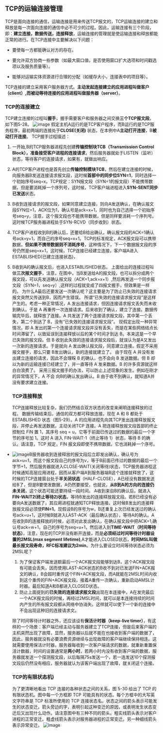## TCP的运输连接管理

TCP是面向连接的通信，运输连接是用来传送TCP报文的，TCP运输连接的建立和释放是每一次面向连接的通信中必不可少的过程。因此，运输连接有三个阶段，即：**建立连接，数据传送，连接释放**，运输连接的管理就是使运输连接和释放都能正常的进行。在TCP连接中主要解决以下问题：

- 要使每一方都能确认对方的存在。

- 要允许双方协商一些参数（如最大窗口值，是否使用窗口扩大选项和时间戳选项以及服务质量等）。

- 能够对运输实体资源进行合理的分配（如缓存大小，连接表中的项目等）。

TCP连接的建立采用客户服务器方式。**主动发起连接建立的应用进程叫做客户（client）,而被动等待连接的应用进程叫做服务器（server）**。

### TCP的连接建立

TCP建立连接的过程叫**握手**，握手需要客户和服务器之间交换**三个TCP报文段**。如下图5-28。
![image](https://img2020.cnblogs.com/blog/2361214/202109/2361214-20210905171217648-1178484469.png)
假定主机A运行的是TCP客户程序，而B运行的是TCP服务程序，最初两端的连接处于**CLOSE(关闭)** 状态，在本例中A**主动打开连接**，B**被动打开连接**。
TCP握手过程描述：

1. 一开始,B的TCP服务器进程先创建**传输控制块TCB（Transmission Control Block），准备接受客户进程的连接请求**，然后服务器就处于LISTEN（监听）状态，等待客户的连接请求，如果有，就做出响应。
2. A的TCP客户进程也是首先创立**传输控制模块TCB**，然后在建立连接的时候，向服务器B发送连接请求报文段，这时候**首部中的同步位SYN=1**，同时选择一个初始序号seq=x。TCP规定：SYN报文段（SYN=1的报文段）不能携带数据，但是要消耗掉一个序列号，这时候，TCP客户端进程进入**SYN-SENT同步已发送**状态。
3. B收到连接请求的报文段，如果同意建立连接，则向A发送确认，在确认报文段SYN位=1，ACK位为1，确认号是ack=x+1，同时也为自己选择一个初始序号seq=y，注意，这个报文段也不能携带数据，但是同样要消耗一个序列号。这时候TCP服务器进程处于SYN-RCVD（同步收到）状态。
4. TCP客户进程收到B的确认后，还要给B给出确认，确认报文段的ACK=1确认号ack=y+1，而自己的序号seq=x+1。TCP的标准规定，ACK报文段可以携带数据，**但如果不携带数据则不消耗序号**，这种情况下，下一个数据报文段的序号仍然是seq=x+1，这时候，TCP连接已经建立连接，客户端A进入ESTABLISHED(已建立连接状态)，
5. B收到A的确认报文后，也进入ESTABLISHED状态。
   上面给出的连接过程叫做**三次报文握手**，注意，在图中，当B发送给A的报文段，也可以拆分成两个报文段，可以先发送确认报文段（ACK=1,ack=x+1）,然后再发送一个同步报文段（SYN=1，seq=y）,这样的过程就变成了四报文握手，但效果是一样的。
   为什么A最后还要发送一次确认呢？这主要是为了防止已失效的连接请求报文突然又传送到B，因而产生错误。
   所谓“已失效的连接请求报文段”是这样产生的。考虑一种正常情况，A 发出连接请求，但因连接请求报文丢失而未收到确认。于是 A 再重传一次连接请求。后来收到了确认，建立了连接。数据传输完毕后，就释放了连接。A 共发送了两个连接请求报文段，其中第一个丢失，第二个到达了 B，没有“已失效的连接请求报文段”。
   现假定出现一种异常情况，即 A 发出的第一个连接请求报文段并没有丢失，而是在某些网络结点长时间滞留了，以致延误到连接释放以后的某个时间才到达 B。本来这是一个早已失效的报文段。但 B 收到此失效的连接请求报文段后，就误认为是A又发出一次新的连接请求。于是就向 A 发出确认报文段，同意建立连接。假定不采用报文握手，那么只要 B发出确认，新的连接就建立了。
   由于现在 A 并没有发出建立连接的请求，因此不会理睬 B 的确认，也不会向 B 发送数据。但 B 却以为新的运输连接已经建立了，并一直等待 A 发来数据。B 的许多资源就这样白白浪费了。
   采用三报文握手的办法，可以防止上述现象的发生。例如在刚才的异常情况下，A 不会
   向B的确认发出确认。B 由于收不到确认，就知道A并没有要求建立连接。
   
   ### TCP连接释放
   
   TCP连接释放比较复杂，我们仍然结合双方状态的改变来阐明连接释放的过程。
   数据传输结束后，通信的双方都可释放连接。现在 A 和 B 都处于 ESTABLISHED 状态（图5-29）。A 的应用进程先向其TCP发出连接释放报文段，并停止再发送数据，主动关闭TCP 连接。A 把连接释放报文段首部的终止控制位 FIN 置 1，其序号 seq = u，它等于前面已传送过的数据的最后一个字节的序号加 1。这时 A 进入 FIN-WAIT-1（终止等待 1）状态，等待 B 的确认。请注意，TCP 规定，FIN 报文段即使不携带数据，它也消耗掉一个序号。
- ![image](https://img2020.cnblogs.com/blog/2361214/202109/2361214-20210905171237677-1866633166.png)B服务器收到连接释放的报文段后立即发出确认，确认号为ack=u+1，而这个报文段自己的序号为v，等于B前面已传过的数据的最后一个字节+1，然后服务器就进入CLOSE-WAIT(关闭等待)状态，TCP服务器进程这时候通知高层应用进程，因而从客户端A到服务器端B这个连接就释放了，这时候的TCP连接窗台处于**半关闭状态**（HALF-CLOSE），A已经没有数据发送给B了，但是B要使发数据，A仍然要接受，也就说，**从B到A的方向的连接仍未关闭**，这个状态可能还要持续一段时间。 A收到来自B的确认后，就进入**FIN-WAIT2(终止等待2)状态**，等待B发出的连接释放报文段。若B已经没有必要向A发送数据了，其应用进程就通知TCP释放连接。这时候B发出的连接释放报文段必须使**FIN=1**。现假设B的序号为w，B还重复上次已经发送过的确认号ack=u+1，这时候B就进入LAST-ACK（最后确认状态），等待A的确认。A在收到B的连接释放的时候，必须对此发出确认，在确认报文段中把ACK=1,确认号ack=w+1，自己的序号为seq=u+1，然后进入到**TIME-WAIT（时间等待状态）**，注意，现在的TCP并没有断开连接，而是**必须经过时间等待计时器设置的2MSL(max segment lifetime)**,A才能进入CLOSED状态，**时间MSL叫做最长报文段寿命，RFC标准建议为2min**。为什么要设立时间等待状态必须为2MSL呢？
  
  1. 为了保证客户端发送额最后一个ACK报文段能够到达B，这个ACK报文段有可能会丢失，因而使用LAST-ACK状态的B收不到对已发送FIN+ACK报文的确认，B会超时重传这个FIN+ACK报文段，而A就能在2MSL时间内收到这个重传的FIN+ACK报文段，接着A重传一次确认，重新启动AMSL计时器。最后知道A和B都进入CLOSED状态。
  2. 防止上面提到的**已失效的连接请求报文段**出现在本连接中，A在发完最后一个ACK报文段的时候，再经过2MSL时间，就可以是本连接持续的时间内产生的所有报文段都从网络中协消失。这样就可以使下一个新的连接中不会出现这种旧的连接请求文。
  
  除了时间等待计时器之外，还应该设有**保活计时器（keep-live timer）**，有这样的一个场景：客户端已经主动与服务器建立了TCP连接，但是后来客户端的主机突然出现了故障，显然，服务器以后就不能在也接收到客户端的数据了，因此，服务器就没有必要浪费资源继续与出现故障的客户端继续保持相连。这就需要使用保活计时器，服务器每收到一次客户端请求的数据，就重新重置保活计数器，时间的设置通常是**两小时**，若两小时内没有收到客户端的数据，服务器就发送一个探测报文段，以后每隔75s发送一个，若一连发送10个探测报文段后仍然没有相应，服务器就认为该客户端出现了故障，就关闭这个连接。
  
  ### TCP的有限状态机)
  
  为了更清晰地看出 TCP 连接的各种状态之间的关系，图 5-30 给出了 TCP 的有限状态机。图中每一个方框即 TCP 可能具有的状态。每个方框中的大写英文字符串是 TCP 标准所使用的 TCP 连接状态名。状态之间的箭头表示可能发生的状态变迁。箭头旁边的字，表明引起这种变迁的原因，或表明发生状态变迁后又出现什么动作。请注意图中有三种不同的箭头。粗实线箭头表示对客户进程的正常变迁。粗虚线箭头表示对服务器进程的正常变迁。另一种细线箭头表示异常变迁。
  ![image](https://img2020.cnblogs.com/blog/2361214/202109/2361214-20210905171301624-1508425591.png)
